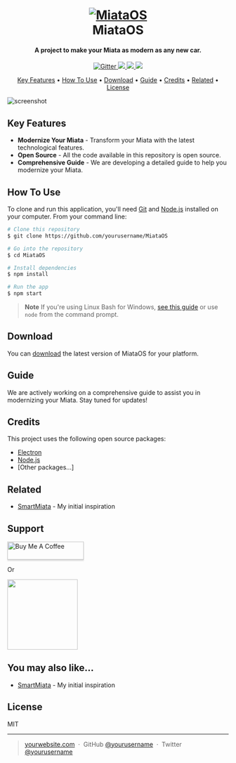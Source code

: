 <h1 align="center">
  <br>
  <a href="https://github.com/DevSkye/MiataOS"><img src="https://github.com/user-attachments/assets/09c8082a-e15b-4f56-b3f3-2db031420088" alt="MiataOS"></a>
  <br>
  MiataOS
  <br>
</h1>

<h4 align="center">A project to make your Miata as modern as any new car.</h4>

<p align="center">
  <a href="https://badge.fury.io/js/miataos">
    <img src="https://badge.fury.io/js/miataos.svg" alt="Gitter">
  </a>
  <a href="https://gitter.im/yourusername/MiataOS">
    <img src="https://badges.gitter.im/yourusername/MiataOS.svg">
  </a>
  <a href="https://saythanks.io/to/youremail@example.com">
    <img src="https://img.shields.io/badge/SayThanks.io-%E2%98%BC-1EAEDB.svg">
  </a>
  <a href="https://www.paypal.me/yourusername">
    <img src="https://img.shields.io/badge/$-donate-ff69b4.svg?maxAge=2592000&amp;style=flat">
  </a>
</p>

<p align="center">
  <a href="#key-features">Key Features</a> •
  <a href="#how-to-use">How To Use</a> •
  <a href="#download">Download</a> •
  <a href="#guide">Guide</a> •
  <a href="#credits">Credits</a> •
  <a href="#related">Related</a> •
  <a href="#license">License</a>
</p>

![screenshot](https://yourimageurl.com/screenshot.png)

## Key Features

- **Modernize Your Miata** - Transform your Miata with the latest technological features.
- **Open Source** - All the code available in this repository is open source.
- **Comprehensive Guide** - We are developing a detailed guide to help you modernize your Miata.

## How To Use

To clone and run this application, you'll need [Git](https://git-scm.com) and [Node.js](https://nodejs.org/en/download/) installed on your computer. From your command line:

```bash
# Clone this repository
$ git clone https://github.com/yourusername/MiataOS

# Go into the repository
$ cd MiataOS

# Install dependencies
$ npm install

# Run the app
$ npm start
```

> **Note**
> If you're using Linux Bash for Windows, [see this guide](https://www.howtogeek.com/261575/how-to-run-graphical-linux-desktop-applications-from-windows-10s-bash-shell/) or use `node` from the command prompt.

## Download

You can [download](https://github.com/DevSkye/MiataOS/releases) the latest version of MiataOS for your platform.

## Guide

We are actively working on a comprehensive guide to assist you in modernizing your Miata. Stay tuned for updates!

## Credits

This project uses the following open source packages:

- [Electron](http://electron.atom.io/)
- [Node.js](https://nodejs.org/)
- [Other packages...]

## Related

- [SmartMiata](https://github.com/Mauznemo/SmartMiata) - My initial inspiration

## Support

<a href="https://www.buymeacoffee.com/yourusername" target="_blank">
  <img src="https://www.buymeacoffee.com/assets/img/custom_images/purple_img.png" alt="Buy Me A Coffee" style="height: 41px !important;width: 174px !important;box-shadow: 0px 3px 2px 0px rgba(190, 190, 190, 0.5) !important;-webkit-box-shadow: 0px 3px 2px 0px rgba(190, 190, 190, 0.5) !important;" >
</a>

<p>Or</p>

<a href="https://www.patreon.com/yourusername">
  <img src="https://c5.patreon.com/external/logo/become_a_patron_button@2x.png" width="160">
</a>

## You may also like...

- [SmartMiata](https://github.com/Mauznemo/SmartMiata) - My initial inspiration

## License

MIT

---

> [yourwebsite.com](https://www.labs.starski.eu) &nbsp;&middot;&nbsp;
> GitHub [@yourusername](https://github.com/DevSkye) &nbsp;&middot;&nbsp;
> Twitter [@yourusername](https://twitter.com/DevSkye)
